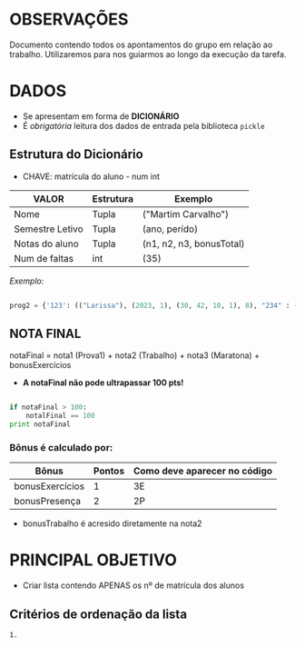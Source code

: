 # OBSERVAÇÕES
Documento contendo todos os apontamentos do grupo em relação ao trabalho. Utilizaremos para nos guiarmos ao longo da execução da tarefa.

# DADOS
* Se apresentam em forma de **DICIONÁRIO**
* É *obrigatória* leitura dos dados de entrada pela biblioteca ```pickle```

## Estrutura do Dicionário
* CHAVE: matrícula do aluno - num int

VALOR          | Estrutura | Exemplo
---------------| --------- | --------------------- 
Nome           | Tupla     | ("Martim Carvalho")
Semestre Letivo| Tupla     | (ano, perído)
Notas do aluno | Tupla     | (n1, n2, n3, bonusTotal)
Num de faltas  | int       | (35)


*Exemplo:*
```python

prog2 = {'123': (("Larissa"), (2023, 1), (30, 42, 10, 1), 8), "234" : (("Caio"), (2022, 2), (21, 2, 8, 0), 35)}
```

## NOTA FINAL
notaFinal = nota1 (Prova1) + nota2 (Trabalho) + nota3 (Maratona) + bonusExercícios

* **A notaFinal não pode ultrapassar 100 pts!**
```python

if notaFinal > 100: 
    notalFinal == 100
print notaFinal
```

### Bônus é calculado por:
Bônus          | Pontos  | Como deve aparecer no código
---------      | ------  | --------------------- 
bonusExercícios|    1    |  3E
bonusPresença  |    2    |  2P

* bonusTrabalho é acresido diretamente na nota2

# PRINCIPAL OBJETIVO

* Criar lista contendo APENAS os nº de matrícula dos alunos

## Critérios de ordenação da lista
    1. 